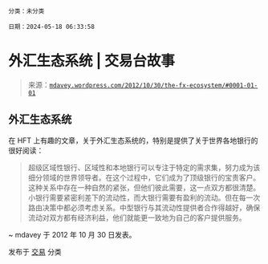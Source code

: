 ```

分类：未分类

日期：2024-05-18 06:33:58

```

# 外汇生态系统 | 交易台故事

> 来源：[`mdavey.wordpress.com/2012/10/30/the-fx-ecosystem/#0001-01-01`](https://mdavey.wordpress.com/2012/10/30/the-fx-ecosystem/#0001-01-01)

## 外汇生态系统

在 HFT 上有趣的文章，关于外汇生态系统的，特别是提供了关于世界各地银行的很好阅读：

> 超级区域性银行、区域性和本地银行可以专注于特定的需求集，努力成为该细分领域的世界领导者。在这个过程中，它们成为了顶级银行的宝贵客户。这种关系中存在一种自然的紧张，但他们彼此需要，这一点双方都很清楚。小银行需要紧密利差下的流动性，而大银行需要有盈利的流动。但在每一次路由决策中都必须考虑关系。中型银行与其流动性提供者合作得越好，确保流动对双方都有经济利益，他们就能更一致地为自己的客户提供服务。

~ mdavey 于 2012 年 10 月 30 日发表。

发布于 [交易](https://mdavey.wordpress.com/category/trading/) 分类
